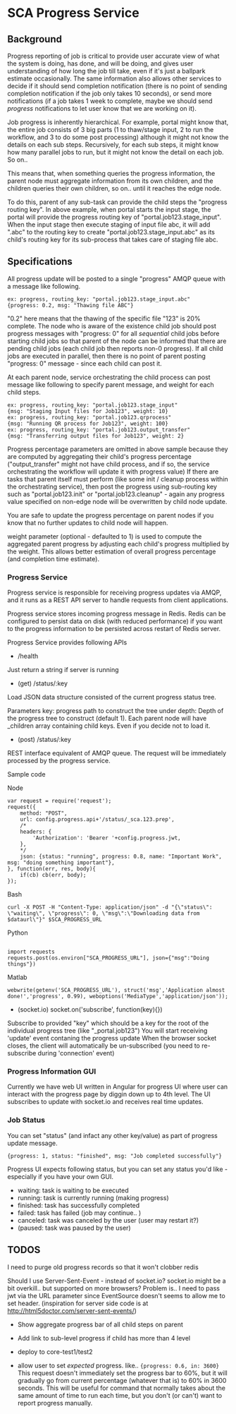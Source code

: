 # SCA Progress Service


## Background

Progress reporting of job is critical to provide user accurate view of what the system is doing, has done, and will be doing, and gives user understanding of how long the job till take, even if it's just a ballpark estimate occasionally. The same information also allows other services to decide if it should send completion notification (there is no point of sending completion notification if the job only takes 10 seconds), or send more notifications (if a job takes 1 week to complete, maybe we should send *progress* notifications to let user know that we are working on it).

Job progress is inherently hierarchical. For example, portal might know that, the entire job consists of 3 big parts (1 to thaw/stage input, 2 to run the workflow, and 3 to do some post processing) although it might not know the details on each sub steps. Recursively, for each sub steps, it might know how many parallel jobs to run, but it might not know the detail on each job. So on..

This means that, when something queries the progress information, the parent node must aggregate information from its own children, and the children queries their own children, so on.. until it reaches the edge node.

To do this, parent of any sub-task can provide the child steps the "progress routing key". In above example, when portal starts the input stage, the portal will provide the progress routing key of "portal.job123.stage_input". When the input stage then execute staging of input file abc, it will add ".abc" to the routing key to create "portal.job123.stage_input.abc" as its child's routing key for its sub-process that takes care of staging file abc.

## Specifications

All progress update will be posted to a single "progress" AMQP queue with a message like following.

```
ex: progress, routing_key: "portal.job123.stage_input.abc"
{progress: 0.2, msg: "Thawing file ABC"}
```

"0.2" here means that the thawing of the specific file "123" is 20% complete. The node who is aware of the existence child job should post progress messages with "progress: 0" for all *sequential* child jobs before starting child jobs so that parent of the node can be informed that there are pending child jobs (each child job then reports non-0 progress). If all child jobs are executed in parallel, then there is no point of parent posting "progress: 0" message - since each child can post it.

At each parent node, service orchestrating the child process can post message like following to specify parent message, and weight for each child steps.

```
ex: progress, routing_key: "portal.job123.stage_input"
{msg: "Staging Input files for Job123", weight: 10}
ex: progress, routing_key: "portal.job123.qrprocess"
{msg: "Running QR process for Job123", weight: 100}
ex: progress, routing_key: "portal.job123.output_transfer"
{msg: "Transferring output files for Job123", weight: 2}
```

Progress percentage parameters are omitted in above sample because they are computed by aggregating their child's progress percentage ("output_transfer" might not have child process, and if so, the service orchestrating the workflow will update it with progress value) If there are tasks that parent itself must perform (like some init / cleanup process within the orchestrating service), then post the progress using sub-routing key such as "portal.job123.init" or "portal.job123.cleanup" - again any progress value specified on non-edge node will be overwritten by child node update.

You are safe to update the progress percentage on parent nodes if you know that no further updates to child node will happen.

weight parameter (optional - defaulted to 1) is used to compute the aggregated parent progress by adjusting each child's progress multiplied by the weight. This allows better estimation of overall progress percentage (and completion time estimate). 

### Progress Service

Progress service is responsible for receiving progress updates via AMQP, and it runs as a REST API server to handle requests from client applications. 

Progress service stores incoming progress message in Redis. Redis can be configured to persist data on disk (with reduced performance) if you want to the progress information to be persisted across restart of Redis server.

Progress Service provides following APIs

* /health

Just return a string if server is running

* (get) /status/:key

Load JSON data structure consisted of the current progress status tree.

Parameters
key: progress path to construct the tree under
depth: Depth of the progress tree to construct (default 1). Each parent node will have _children array containing child keys. Even if you 
decide not to load it.

* (post) /status/:key

REST interface equivalent of AMQP queue. The request will be immediately processed by the progress service.

Sample code

Node

```
var request = require('request');
request({
    method: "POST",
    url: config.progress.api+'/status/_sca.123.prep',
    /*
    headers: {
        'Authorization': 'Bearer '+config.progress.jwt,
    },
    */
    json: {status: "running", progress: 0.8, name: "Important Work", msg: "doing something important"},
}, function(err, res, body){
    if(cb) cb(err, body);
});

```

Bash

```
curl -X POST -H "Content-Type: application/json" -d "{\"status\": \"waiting\", \"progress\": 0, \"msg\":\"Downloading data from $dataurl\"}" $SCA_PROGRESS_URL

```

Python

```

import requests
requests.post(os.environ["SCA_PROGRESS_URL"], json={"msg":"Doing things"})

```

Matlab

```
webwrite(getenv('SCA_PROGRESS_URL'), struct('msg','Application almost done!','progress', 0.99), weboptions('MediaType','application/json'));
```

* (socket.io) socket.on('subscribe', function(key){})

Subscribe to provided "key" which should be a key for the root of the individual progress tree (like "_portal.job123")
You will start receiving 'update' event contaning the progress update
When the browser socket closes, the client will automatically be un-subscribed (you need to re-subscribe during 'connection' event)

### Progress Information GUI

Currently we have web UI written in Angular for progress UI where user can interact with the progress page by diggin down up to 4th level. The UI subscribes to update with socket.io and receives real time updates.

### Job Status

You can set "status" (and infact any other key/value) as part of progress update message.

```
{progress: 1, status: "finished", msg: "Job completed successfully"}
```

Progress UI expects following status, but you can set any status you'd like - especially if you have your own GUI.

* waiting: task is waiting to be executed
* running: task is currently running (making progress)
* finished: task has successfully completed
* failed: task has failed (job may continue.. )
* canceled: task was canceled by the user (user may restart it?)
* (paused: task was paused by the user)

## TODOS

I need to purge old progress records so that it won't clobber redis

Should I use Server-Sent-Event - instead of socket.io? socket.io might be a bit overkill.. but supported on more browsers? Problem is.. I need to pass jwt via the URL parameter since EventSource doesn't seems to allow me to set header. (inspiration for server side code is at http://html5doctor.com/server-sent-events/)

* Show aggregate progress bar of all child steps on parent
* Add link to sub-level progress if child has more than 4 level
* deploy to core-test1/test2

* allow user to set *expected* progress. like..  `{progress: 0.6, in: 3600}` This request doesn't immediately set the progress
bar to 60%, but it will gradually go from current percentage (whatever that is) to 60% in 3600 seconds. This will be useful
for command that normally takes about the same amount of time to run each time, but you don't (or can't) want to report 
progress manually.
